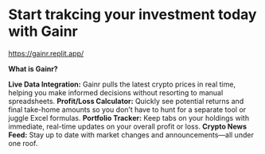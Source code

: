 
# Start trakcing your investment today with Gainr
https://gainr.replit.app/

**What is Gainr?**

**Live Data Integration:** Gainr pulls the latest crypto prices in real time, helping you make informed decisions without resorting to manual spreadsheets.
**Profit/Loss Calculator:** Quickly see potential returns and final take-home amounts so you don’t have to hunt for a separate tool or juggle Excel formulas.
**Portfolio Tracker:** Keep tabs on your holdings with immediate, real-time updates on your overall profit or loss.
**Crypto News Feed:** Stay up to date with market changes and announcements—all under one roof.
